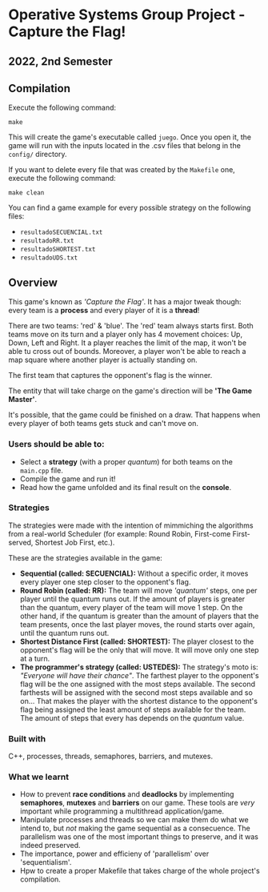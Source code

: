 # Operative Systems Group Project - Capture the Flag!

## 2022, 2nd Semester

## Compilation

Execute the following command:

```
make
```

This will create the game's executable called `juego`. Once you open it, the game will run with the inputs located in the .csv files that belong in the `config/` directory.

If you want to delete every file that was created by the `Makefile` one, execute the following command:

```
make clean
```

You can find a game example for every possible strategy on the following files:
-  `resultadoSECUENCIAL.txt`
- `resultadoRR.txt`
- `resultadoSHORTEST.txt`
- `resultadoUDS.txt`

## Overview
This game's known as *'Capture the Flag'*. It has a major tweak though: every team is a **process** and  every player of it is a **thread**!

There are two teams: 'red' & 'blue'. The 'red' team always starts first. Both teams move on its turn and a player only has 4 movement choices: Up, Down, Left and Right. It a player reaches the limit of the map, it won't be able tu cross out of bounds. Moreover, a player won't be able to reach a map square where another player is actually standing on.

The first team that captures the opponent's flag is the winner. 

The entity that will take charge on the game's direction will be **'The Game Master'**. 

It's possible, that the game could be finished on a draw. That happens when every player of both teams gets stuck and can't move on.

### Users should be able to:
- Select a **strategy** (with a proper *quantum*) for both teams on the `main.cpp` file.
- Compile the game and run it!
- Read how the game unfolded and its final result on the **console**.

### Strategies
The strategies were made with the intention of mimmiching the algorithms from a real-world Scheduler (for example: Round Robin, First-come First-served, Shortest Job First, etc.).

These are the strategies available in the game:
- **Sequential (called: SECUENCIAL):** Without a specific order, it moves every player one step closer to the opponent's flag.
- **Round Robin (called: RR):** The team will move *'quantum'* steps, one per player until the quantum runs out. If the amount of players is greater than the quantum, every player of the team will move 1 step. On the other hand, if the quantum is greater than the amount of players that the team presents, once the last player moves, the round starts over again, until the quantum runs out.
- **Shortest Distance First (called: SHORTEST):** The player closest to the opponent's flag will be the only that will move. It will move only one step at a turn.
- **The programmer's strategy (called: USTEDES):** The strategy's moto is: *"Everyone will have their chance"*. The farthest player to the opponent's flag will be the one assigned with the most steps available. The second farthests will be assigned with the second most steps available and so on... That makes the player with the shortest distance to the opponent's flag being assigned the least amount of steps available for the team. The amount of steps that every has depends on the *quantum* value.

### Built with
C++, processes, threads, semaphores, barriers, and mutexes.

### What we learnt
- How to prevent **race conditions** and **deadlocks** by implementing **semaphores**, **mutexes** and **barriers** on our game. These tools are *very* important while programming a multithread application/game.
- Manipulate processes and threads so we can make them do what we intend to, but *not* making the game sequential as a consecuence. The parallelism was one of the most important things to preserve, and it was indeed preserved.
- The importance, power and efficieny of 'parallelism' over 'sequentialism'.
- Hpw to create a proper Makefile that takes charge of the whole project's compilation.
